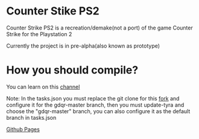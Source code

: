 # Counter Stike PS2

Counter Strike PS2 is a recreation/demake(not a port) of the game Counter Strike for the Playstation 2

Currently the project is in pre-alpha(also known as prototype)

# How you should compile?

You can learn on this [channel](https://www.youtube.com/@H4570-m7f)

Note: In the tasks.json you must replace the git clone for this [fork](https://github.com/GDQR/tyra/tree/gdqr-master) and configure it for the gdqr-master branch, then you must update-tyra and choose the "gdqr-master" branch, you can also configure it as the default branch in tasks.json

[Github Pages](https://gustavofurtad2.github.io/CounterStrike-PS2/)